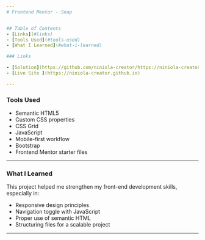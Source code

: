 ```yaml
---
# Frontend Mentor - Snap


## Table of Contents
- [Links](#links)
- [Tools Used](#tools-used)
- [What I Learned](#what-i-learned)

### Links

- [Solution](https://github.com/niniola-creator/https://niniola-creator.github.io)
- [Live Site ](https://niniola-creator.github.io)

---
```


### Tools Used

- Semantic HTML5
- Custom CSS properties
- CSS Grid
- JavaScript
- Mobile-first workflow
- Bootstrap
- Frontend Mentor starter files

---
### What I Learned

This project helped me strengthen my front-end development skills, especially in:
- Responsive design principles
- Navigation toggle with JavaScript
- Proper use of semantic HTML
- Structuring files for a scalable project

---

